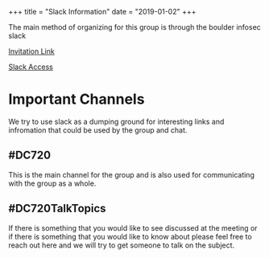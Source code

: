 +++
title = "Slack Information"
date = "2019-01-02"
+++

The main method of organizing for this group is through the boulder infosec slack

[Invitation Link](https://join.slack.com/t/boulderinfosec/shared_invite/enQtNDI0NTk0MDI4MDk3LTI1NmZlYjk5MmE0ZDAxZThkMzExMmVkYTMzODQ0MzEyY2QxYzk4ZjdjOWQzNTNiZTVmMWFkNTQ1YTUzOTA2M2M)

[Slack Access](https://boulderinfosec.slack.com/)

# Important Channels

We try to use slack as a dumping ground for interesting links and infromation
that could be used by the group and chat.

## #DC720
This is the main channel for the group and is also used for communicating with
the group as a whole.

## #DC720TalkTopics
If there is something that you would like to see discussed at the meeting or if
there is something that you would like to know about please feel free to reach
out here and we will try to get someone to talk on the subject.